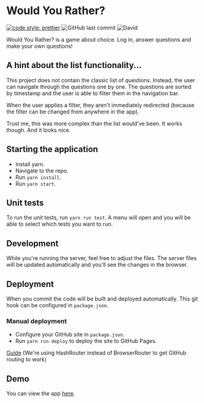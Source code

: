 # Would You Rather?

[![code style: prettier](https://img.shields.io/badge/code_style-prettier-ff69b4.svg?style=flat-square)](https://github.com/prettier/prettier)
![GitHub last commit](https://img.shields.io/github/last-commit/Flixbox/would-you-rather.svg)
![David](https://img.shields.io/david/Flixbox/would-you-rather.svg)

Would You Rather? is a game about choice. Log in, answer questions and make your own questions!

## A hint about the list functionality...

This project does not contain the classic list of questions. Instead, the user can navigate through the questions one by one.
The questions are sorted by timestamp and the user is able to filter them in the navigation bar.

When the user applies a filter, they aren't immediately redirected (because the filter can be changed from anywhere in the app).

Trust me, this was more complex than the list would've been. It works though. And it looks nice.

## Starting the application

-   Install yarn.
-   Navigate to the repo.
-   Run `yarn install`.
-   Run `yarn start`.

## Unit tests

To run the unit tests, run `yarn run test`. A menu will open and you will be able to select which tests you want to run.

## Development

While you're running the server, feel free to adjust the files. The server files will be updated automatically and you'll see the changes in the browser.

## Deployment

When you commit the code will be built and deployed automatically. This git hook can be configured in `package.json`.

### Manual deployment

-   Configure your GitHub site in `package.json`.
-   Run `yarn run deploy` to deploy the site to GitHub Pages.

[Guide](https://reactgo.com/deploy-react-app-github-pages/) (We're using HashRouter instead of BrowserRouter to get GitHub routing to work)

## Demo

You can view the app [here](https://flixbox.github.io/would-you-rather/).
